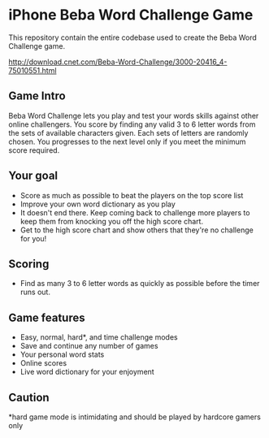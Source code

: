 # iPhone Beba Word Challenge Game
This repository contain the entire codebase used to create the Beba Word Challenge game.

http://download.cnet.com/Beba-Word-Challenge/3000-20416_4-75010551.html

## Game Intro
Beba Word Challenge lets you play and test your words skills against other online challengers. You score by finding any valid 3 to 6 letter words from the sets of available characters given. Each sets of letters are randomly chosen. You progresses to the next level only if you meet the minimum score required.

## Your goal

* Score as much as possible to beat the players on the top score list
* Improve your own word dictionary as you play
* It doesn't end there. Keep coming back to challenge more players to keep them from knocking you off the high score chart.
* Get to the high score chart and show others that they're no challenge for you!

## Scoring

* Find as many 3 to 6 letter words as quickly as possible before the timer runs out.

## Game features

* Easy, normal, hard*, and time challenge modes
* Save and continue any number of games
* Your personal word stats
* Online scores
* Live word dictionary for your enjoyment

## Caution
*hard game mode is intimidating and should be played by hardcore gamers only
